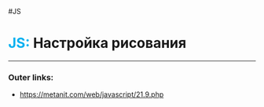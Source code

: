 #JS
# <font color="#00b0f0">JS:</font> Настройка рисования
---
### Outer links:
- https://metanit.com/web/javascript/21.9.php